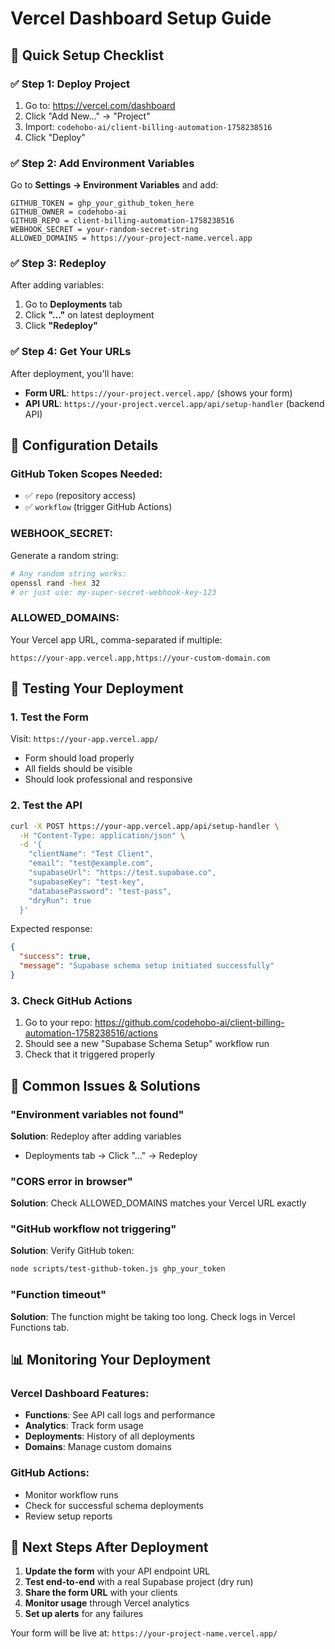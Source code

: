 # Vercel Dashboard Setup Guide

## 🚀 Quick Setup Checklist

### ✅ Step 1: Deploy Project
1. Go to: https://vercel.com/dashboard
2. Click "Add New..." → "Project"
3. Import: `codehobo-ai/client-billing-automation-1758238516`
4. Click "Deploy"

### ✅ Step 2: Add Environment Variables
Go to **Settings → Environment Variables** and add:

```
GITHUB_TOKEN = ghp_your_github_token_here
GITHUB_OWNER = codehobo-ai
GITHUB_REPO = client-billing-automation-1758238516
WEBHOOK_SECRET = your-random-secret-string
ALLOWED_DOMAINS = https://your-project-name.vercel.app
```

### ✅ Step 3: Redeploy
After adding variables:
1. Go to **Deployments** tab
2. Click **"..."** on latest deployment
3. Click **"Redeploy"**

### ✅ Step 4: Get Your URLs
After deployment, you'll have:
- **Form URL**: `https://your-project.vercel.app/` (shows your form)
- **API URL**: `https://your-project.vercel.app/api/setup-handler` (backend API)

## 🔧 Configuration Details

### GitHub Token Scopes Needed:
- ✅ `repo` (repository access)
- ✅ `workflow` (trigger GitHub Actions)

### WEBHOOK_SECRET:
Generate a random string:
```bash
# Any random string works:
openssl rand -hex 32
# or just use: my-super-secret-webhook-key-123
```

### ALLOWED_DOMAINS:
Your Vercel app URL, comma-separated if multiple:
```
https://your-app.vercel.app,https://your-custom-domain.com
```

## 🧪 Testing Your Deployment

### 1. Test the Form
Visit: `https://your-app.vercel.app/`
- Form should load properly
- All fields should be visible
- Should look professional and responsive

### 2. Test the API
```bash
curl -X POST https://your-app.vercel.app/api/setup-handler \
  -H "Content-Type: application/json" \
  -d '{
    "clientName": "Test Client",
    "email": "test@example.com",
    "supabaseUrl": "https://test.supabase.co",
    "supabaseKey": "test-key",
    "databasePassword": "test-pass",
    "dryRun": true
  }'
```

Expected response:
```json
{
  "success": true,
  "message": "Supabase schema setup initiated successfully"
}
```

### 3. Check GitHub Actions
1. Go to your repo: https://github.com/codehobo-ai/client-billing-automation-1758238516/actions
2. Should see a new "Supabase Schema Setup" workflow run
3. Check that it triggered properly

## 🚨 Common Issues & Solutions

### "Environment variables not found"
**Solution**: Redeploy after adding variables
- Deployments tab → Click "..." → Redeploy

### "CORS error in browser"
**Solution**: Check ALLOWED_DOMAINS matches your Vercel URL exactly

### "GitHub workflow not triggering"
**Solution**: Verify GitHub token:
```bash
node scripts/test-github-token.js ghp_your_token
```

### "Function timeout"
**Solution**: The function might be taking too long. Check logs in Vercel Functions tab.

## 📊 Monitoring Your Deployment

### Vercel Dashboard Features:
- **Functions**: See API call logs and performance
- **Analytics**: Track form usage
- **Deployments**: History of all deployments
- **Domains**: Manage custom domains

### GitHub Actions:
- Monitor workflow runs
- Check for successful schema deployments
- Review setup reports

## 🎯 Next Steps After Deployment

1. **Update the form** with your API endpoint URL
2. **Test end-to-end** with a real Supabase project (dry run)
3. **Share the form URL** with your clients
4. **Monitor usage** through Vercel analytics
5. **Set up alerts** for any failures

Your form will be live at: `https://your-project-name.vercel.app/`